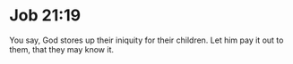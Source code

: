 # Job 21:19

You say, God stores up their iniquity for their children. Let him pay it out to them, that they may know it.
